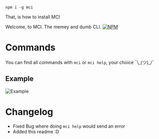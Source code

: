 `npm i -g mci`

That, is how to install MCI


Welcome, to MCI. The memey and dumb CLI.
[![NPM](https://nodei.co/npm/mci.png?downloads=true&downloadRank=true&stars=true)](https://nodei.co/npm/mci/)

# Commands
You can find all commands with `mci` or `mci help`, your choice ¯\\\_(ツ)_/¯

## Example
![Example](https://vgy.me/vNb4CM.gif)


# Changelog
+ Fixed Bug where doing `mci help` would send an error
+ Added this readme :D
